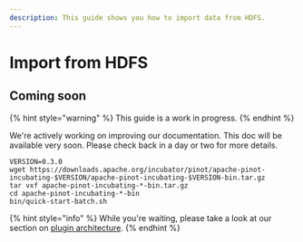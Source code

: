 ```yaml
---
description: This guide shows you how to import data from HDFS.
---
```


# Import from HDFS

## Coming soon

{% hint style="warning" %}
This guide is a work in progress.
{% endhint %}

We're actively working on improving our documentation. This doc will be available very soon. Please check back in a day or two for more details.

```text
VERSION=0.3.0
wget https://downloads.apache.org/incubator/pinot/apache-pinot-incubating-$VERSION/apache-pinot-incubating-$VERSION-bin.tar.gz
tar vxf apache-pinot-incubating-*-bin.tar.gz
cd apache-pinot-incubating-*-bin
bin/quick-start-batch.sh
```

{% hint style="info" %}
While you're waiting, please take a look at our section on [plugin architecture](../../../plugins/plugin-architecture.md).
{% endhint %}

